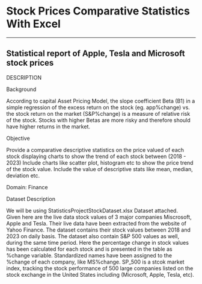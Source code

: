 # Stock Prices Comparative Statistics With Excel
-------------------------------------------------------------
Statistical report of Apple, Tesla and Microsoft stock prices
-------------------------------------------------------------

DESCRIPTION

Background 

According to capital Asset Pricing Model, the slope coefficient Beta (B1) in a simple regression of
the excess return on the stock (eg. app%change) vs. the stock return on the market (S&P%change) is
a measure of relative risk of the stock.
Stocks with higher Betas are more risky and therefore should have higher returns in the market.

Objective

Provide a comparative descriptive statistics on the price valued of each stock
displaying charts to show the trend of each stock between (2018 - 2023)
Include charts like scatter plot, histogram etc to show the price trend of the
stock value.
Include the value of descriptive stats like mean, median, deviation etc. 

Domain:  Finance

Dataset Description

We will be using StatisticsProjectStockDataset.xlsx Dataset attached.<br>
Given here are the live data stock values of 3 major companies Miscrosoft, Apple and Tesla. Their
live data have been extracted from the website of Yahoo Finance. The dataset contains their stock
values between 2018 and 2023 on daily basis. The dataset also contain S&P 500 values as well,
during the same time period. Here the percentage change in stock values has been calculated for
each stock and is presented in the table as %change variable.
Standardized names have been assigned to the %change of each company, like MS%change.
SP_500 is a stcok market index, tracking the stock performance of 500 large companies listed on
the stock exchange in the United States including (Microsoft, Apple, Tesla, etc).

